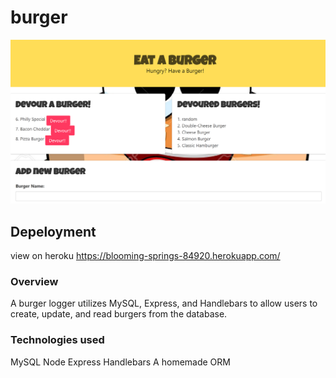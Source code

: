 # burger
![](public/assets/img/Burger%20App.png)

## Depeloyment
view on heroku
https://blooming-springs-84920.herokuapp.com/

### Overview 
A burger logger utilizes MySQL, Express, and Handlebars to allow users to create, update, and read burgers from the database.


### Technologies used

MySQL
Node
Express
Handlebars
A homemade ORM
